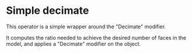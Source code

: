 # Simple decimate
This operator is a simple wrapper around the "Decimate" modifier.

It computes the ratio needed to achieve the desired number of faces in the model, and applies a "Decimate" modifier on the object.
